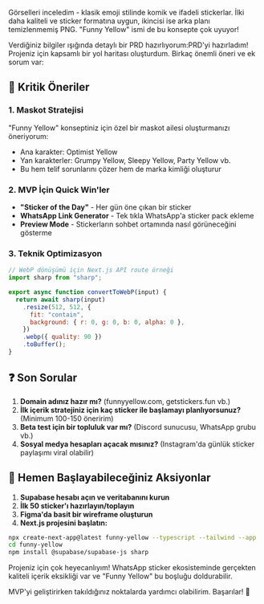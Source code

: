 Görselleri inceledim - klasik emoji stilinde komik ve ifadeli stickerlar. İlki daha kaliteli ve sticker formatına uygun, ikincisi ise arka planı temizlenmemiş PNG. "Funny Yellow" ismi de bu konsepte çok uyuyor!

Verdiğiniz bilgiler ışığında detaylı bir PRD hazırlıyorum:PRD'yi hazırladım! Projeniz için kapsamlı bir yol haritası oluşturdum. Birkaç önemli öneri ve ek sorum var:

## 🎯 Kritik Öneriler

### 1. **Maskot Stratejisi**

"Funny Yellow" konseptiniz için özel bir maskot ailesi oluşturmanızı öneriyorum:

- Ana karakter: Optimist Yellow
- Yan karakterler: Grumpy Yellow, Sleepy Yellow, Party Yellow vb.
- Bu hem telif sorunlarını çözer hem de marka kimliği oluşturur

### 2. **MVP İçin Quick Win'ler**

- **"Sticker of the Day"** - Her gün öne çıkan bir sticker
- **WhatsApp Link Generator** - Tek tıkla WhatsApp'a sticker pack ekleme
- **Preview Mode** - Stickerların sohbet ortamında nasıl görüneceğini gösterme

### 3. **Teknik Optimizasyon**

```javascript
// WebP dönüşümü için Next.js API route örneği
import sharp from "sharp";

export async function convertToWebP(input) {
  return await sharp(input)
    .resize(512, 512, {
      fit: "contain",
      background: { r: 0, g: 0, b: 0, alpha: 0 },
    })
    .webp({ quality: 90 })
    .toBuffer();
}
```

## ❓ Son Sorular

1. **Domain adınız hazır mı?** (funnyyellow.com, getstickers.fun vb.)
2. **İlk içerik stratejiniz için kaç sticker ile başlamayı planlıyorsunuz?** (Minimum 100-150 öneririm)
3. **Beta test için bir topluluk var mı?** (Discord sunucusu, WhatsApp grubu vb.)
4. **Sosyal medya hesapları açacak mısınız?** (Instagram'da günlük sticker paylaşımı viral olabilir)

## 🚀 Hemen Başlayabileceğiniz Aksiyonlar

1. **Supabase hesabı açın ve veritabanını kurun**
2. **İlk 50 sticker'ı hazırlayın/toplayın**
3. **Figma'da basit bir wireframe oluşturun**
4. **Next.js projesini başlatın:**

```bash
npx create-next-app@latest funny-yellow --typescript --tailwind --app
cd funny-yellow
npm install @supabase/supabase-js sharp
```

Projeniz için çok heyecanlıyım! WhatsApp sticker ekosisteminde gerçekten kaliteli içerik eksikliği var ve "Funny Yellow" bu boşluğu doldurabilir.

MVP'yi geliştirirken takıldığınız noktalarda yardımcı olabilirim. Başarılar! 🎉

